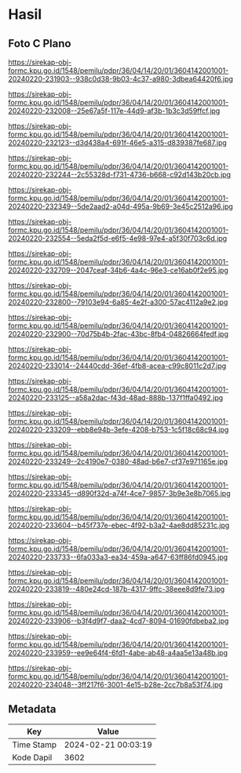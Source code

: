 # Hasil

## Foto C Plano

https://sirekap-obj-formc.kpu.go.id/1548/pemilu/pdpr/36/04/14/20/01/3604142001001-20240220-231903--938c0d38-9b03-4c37-a980-3dbea64420f6.jpg

https://sirekap-obj-formc.kpu.go.id/1548/pemilu/pdpr/36/04/14/20/01/3604142001001-20240220-232008--25e67a5f-117e-44d9-af3b-1b3c3d59ffcf.jpg

https://sirekap-obj-formc.kpu.go.id/1548/pemilu/pdpr/36/04/14/20/01/3604142001001-20240220-232123--d3d438a4-691f-46e5-a315-d839387fe687.jpg

https://sirekap-obj-formc.kpu.go.id/1548/pemilu/pdpr/36/04/14/20/01/3604142001001-20240220-232244--2c55328d-f731-4736-b668-c92d143b20cb.jpg

https://sirekap-obj-formc.kpu.go.id/1548/pemilu/pdpr/36/04/14/20/01/3604142001001-20240220-232349--5de2aad2-a04d-495a-9b69-3e45c2512a96.jpg

https://sirekap-obj-formc.kpu.go.id/1548/pemilu/pdpr/36/04/14/20/01/3604142001001-20240220-232554--5eda2f5d-e6f5-4e98-97e4-a5f30f703c6d.jpg

https://sirekap-obj-formc.kpu.go.id/1548/pemilu/pdpr/36/04/14/20/01/3604142001001-20240220-232709--2047ceaf-34b6-4a4c-96e3-ce16ab0f2e95.jpg

https://sirekap-obj-formc.kpu.go.id/1548/pemilu/pdpr/36/04/14/20/01/3604142001001-20240220-232800--79103e94-6a85-4e2f-a300-57ac4112a9e2.jpg

https://sirekap-obj-formc.kpu.go.id/1548/pemilu/pdpr/36/04/14/20/01/3604142001001-20240220-232900--70d75b4b-2fac-43bc-8fb4-04826664fedf.jpg

https://sirekap-obj-formc.kpu.go.id/1548/pemilu/pdpr/36/04/14/20/01/3604142001001-20240220-233014--24440cdd-36ef-4fb8-acea-c99c8011c2d7.jpg

https://sirekap-obj-formc.kpu.go.id/1548/pemilu/pdpr/36/04/14/20/01/3604142001001-20240220-233125--a58a2dac-f43d-48ad-888b-137f1ffa0492.jpg

https://sirekap-obj-formc.kpu.go.id/1548/pemilu/pdpr/36/04/14/20/01/3604142001001-20240220-233209--ebb8e94b-3efe-4208-b753-1c5f18c68c94.jpg

https://sirekap-obj-formc.kpu.go.id/1548/pemilu/pdpr/36/04/14/20/01/3604142001001-20240220-233249--2c4190e7-0380-48ad-b6e7-cf37e971165e.jpg

https://sirekap-obj-formc.kpu.go.id/1548/pemilu/pdpr/36/04/14/20/01/3604142001001-20240220-233345--d890f32d-a74f-4ce7-9857-3b9e3e8b7065.jpg

https://sirekap-obj-formc.kpu.go.id/1548/pemilu/pdpr/36/04/14/20/01/3604142001001-20240220-233604--b45f737e-ebec-4f92-b3a2-4ae8dd85231c.jpg

https://sirekap-obj-formc.kpu.go.id/1548/pemilu/pdpr/36/04/14/20/01/3604142001001-20240220-233733--6fa033a3-ea34-459a-a647-63ff86fd0945.jpg

https://sirekap-obj-formc.kpu.go.id/1548/pemilu/pdpr/36/04/14/20/01/3604142001001-20240220-233819--480e24cd-187b-4317-9ffc-38eee8d9fe73.jpg

https://sirekap-obj-formc.kpu.go.id/1548/pemilu/pdpr/36/04/14/20/01/3604142001001-20240220-233906--b3f4d9f7-daa2-4cd7-8094-01690fdbeba2.jpg

https://sirekap-obj-formc.kpu.go.id/1548/pemilu/pdpr/36/04/14/20/01/3604142001001-20240220-233959--ee9e64f4-6fd1-4abe-ab48-a4aa5e13a48b.jpg

https://sirekap-obj-formc.kpu.go.id/1548/pemilu/pdpr/36/04/14/20/01/3604142001001-20240220-234048--3ff217f6-3001-4e15-b28e-2cc7b8a53f74.jpg


## Metadata

| Key        | Value               |
| ---------- | ------------------- |
| Time Stamp | 2024-02-21 00:03:19 |
| Kode Dapil | 3602                |



